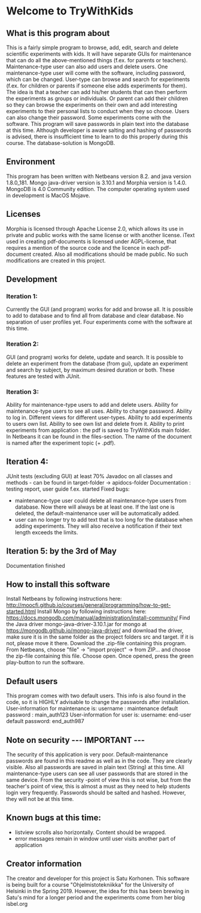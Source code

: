 # Welcome to TryWithKids

## What is this program about
This is a fairly simple program to browse, add, edit, search and delete scientific 
experiments with kids. It will have separate GUIs for maintenance that can do all
the above-mentioned things (f.ex. for parents or teachers). Maintenance-type user
can also add users and delete users. One maintenance-type user will come with the 
software, including password, which can be changed.
User-type can  browse and search for experiments (f.ex. for children or parents if someone 
else adds experiments for them). The idea is that a teacher can add his/her students
that can then perform the experiments as groups or individuals. Or parent can add their
children so they can browse the experiments on their own and add interesting experiments
to their personal lists to conduct when they so choose. Users can also change their
password.
Some experiments come with the software.
This program will save passwords in plain text into the database at this time. Although
developer is aware salting and hashing of passwords is advised, there is insufficient
time to learn to do this properly during this course.
The database-solution is MongoDB. 

## Environment
This program has been written with Netbeans version 8.2. and java version 1.8.0_181. 
Mongo java-driver version is 3.10.1 and Morphia version is 1.4.0. 
MongoDB is 4.0 Community edition.
The computer operating system used in development is MacOS Mojave.

## Licenses
Morphia is licensed through Apache License 2.0, which allows its use in private 
and public works with the same license or with another license. 
iText used in creating pdf-documents is licensed under AGPL-license, that 
requires a mention of the source code and the licence in each pdf-document 
created. Also all modifications should be made public. No such modifications are 
created in this project.

## Development 

### Iteration 1:
Currently the GUI (and program) works for add and browse all. 
It is possible to add to database and to find all from database and clear database.
No separation of user profiles yet.
Four experiments come with the software at this time.

### Iteration 2:
GUI (and program) works for delete, update and search.
It is possible to delete an experiment from the database (from gui), update an experiment and search
by subject, by maximum desired duration or both.
These features are tested with JUnit.

### Iteration 3: 
Ability for maintenance-type users to add and delete users.
Ability for maintenance-type users to see all uses.
Ability to change password.
Ability to log in.
Different views for different user-types.
Ability to add experiments to users own list. Ability to see own list and delete from it.
Ability to print experiments from application : the pdf is saved to TryWithKids main folder. 
In Netbeans it can be found in the files-section. The name of the document is named after the experiment
topic (+ .pdf).

## Iteration 4: 
JUnit tests (excluding GUI) at least 70%
Javadoc on all classes and methods - can be found in target-folder -> apidocs-folder
Documentation : testing report, user guide f.ex. started
Fixed bugs:
- maintenance-type user could delete all maintenance-type users from database. Now
there will always be at least one. If the last one is deleted, the default-maintenance
user will be automatically added.
- user can no longer try to add text that is too long for the database when adding 
experiments. They will also receive a notification if their text length exceeds the limits.

## Iteration 5: by the 3rd of May
Documentation finished

## How to install this software
Install Netbeans by following instructions here: http://moocfi.github.io/courses/general/programming/how-to-get-started.html
Install Mongo by following instructions here: https://docs.mongodb.com/manual/administration/install-community/
Find the Java driver mongo-java-driver-3.10.1.jar for mongo at https://mongodb.github.io/mongo-java-driver/ 
and download the driver,  make sure it is in the same folder as the project folders src and target. If it is not, please move it there.
Download the .zip-file containing this program.
From Netbeans, choose "file" -> "import project" -> from ZIP... and choose the zip-file 
containing this file. Choose open.
Once opened, press the green play-button to run the software.

## Default users
This program comes with two default users. This info is also found in the code, so it is HIGHLY advisable
to change the passwords after installation.
User-information for maintenance is:
username : maintenance
default password : main_auth123
User-information for user is:
username: end-user
default password: end_auth987

## Note on security --- IMPORTANT ---
The security of this application is very poor. Default-maintenance passwords are found
in this readme as well as in the code. They are clearly visible. Also all passwords
are saved in plain text (String) at this time. All maintenance-type users can see all 
user passwords that are stored in the same device. From the security -point of view this is
not wise, but from the teacher's point of view, this is almost a must as they need
to help students login very frequently. Passwords should be salted and hashed. 
However, they will not be at this time.

## Known bugs at this time:
- listview scrolls also horizontally. Content should be wrapped.
- error messages remain in window until user visits another part of application

## Creator information 
The creator and developer for this project is Satu Korhonen.
This software is being built for a course "Ohjelmistotekniikka" for the University
of Helsinki in the Spring 2019. However, the idea for this has been brewing in Satu's 
mind for a longer period and the experiments come from her blog isbel.org
